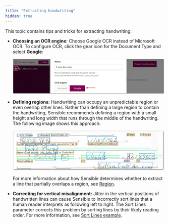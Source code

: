 ```yaml
---
title: "Extracting handwriting"
hidden: true
---
```


This topic contains tips and tricks for extracting handwriting:

- **Choosing an OCR engine:** Choose Google OCR instead of Microsoft OCR. To configure OCR, click the gear icon for the Document Type and select **Google**: 

  ![Click to enlarge](https://raw.githubusercontent.com/sensible-hq/sensible-docs/main/readme-sync/assets/v0/images/final/merge_lines_ocr_1.png)

  

- **Defining regions:** Handwriting can occupy an unpredictable region or even overlap other lines. Rather than defining a large region to contain the handwriting, Sensible recommends defining a region with a small height and long width that runs through the middle of the handwriting. The following image shows this approach: 

  ![Click to enlarge](https://raw.githubusercontent.com/sensible-hq/sensible-docs/main/readme-sync/assets/v0/images/final/handwriting_1.png) 

  For more information about how Sensible determines whether to extract a line that partially overlaps a region, see [Region](doc:region).

- **Correcting for vertical misalignment:** Jitter in the vertical positions of handwritten lines can cause Sensible to incorrectly sort lines that a human reader interprets as following left to right. The Sort Lines parameter corrects this problem by sorting lines by their likely reading order. For more information, see [Sort Lines example](doc:method#sort-line-example).








